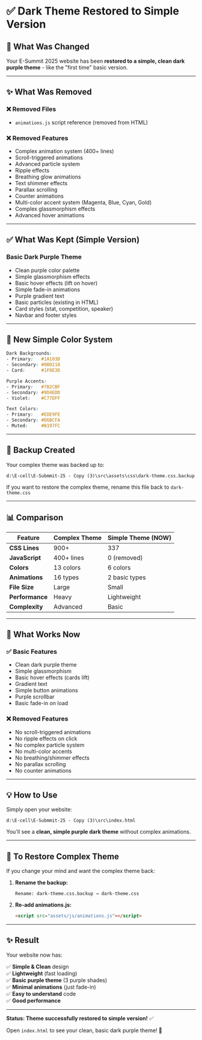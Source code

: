 # ✅ Dark Theme Restored to Simple Version

## 🔄 What Was Changed

Your E-Summit 2025 website has been **restored to a simple, clean dark purple theme** - like the "first time" basic version.

---

## ✨ What Was Removed

### ❌ Removed Files
- `animations.js` script reference (removed from HTML)

### ❌ Removed Features
- Complex animation system (400+ lines)
- Scroll-triggered animations
- Advanced particle system  
- Ripple effects
- Breathing glow animations
- Text shimmer effects
- Parallax scrolling
- Counter animations
- Multi-color accent system (Magenta, Blue, Cyan, Gold)
- Complex glassmorphism effects
- Advanced hover animations

---

## ✅ What Was Kept (Simple Version)

### Basic Dark Purple Theme
- Clean purple color palette
- Simple glassmorphism effects
- Basic hover effects (lift on hover)
- Simple fade-in animations
- Purple gradient text
- Basic particles (existing in HTML)
- Card styles (stat, competition, speaker)
- Navbar and footer styles

---

## 🎨 New Simple Color System

```css
Dark Backgrounds:
- Primary:   #1A103D
- Secondary: #0B0218  
- Card:      #1F0E3D

Purple Accents:
- Primary:   #7B2CBF
- Secondary: #9D4EDD
- Violet:    #C77DFF

Text Colors:
- Primary:   #EDE9FE
- Secondary: #D6BCFA
- Muted:     #B197FC
```

---

## 📁 Backup Created

Your complex theme was backed up to:
```
d:\E-cell\E-Submmit-25 - Copy (3)\src\assets\css\dark-theme.css.backup
```

If you want to restore the complex theme, rename this file back to `dark-theme.css`

---

## 📊 Comparison

| Feature | Complex Theme | Simple Theme (NOW) |
|---------|---------------|-------------------|
| **CSS Lines** | 900+ | 337 |
| **JavaScript** | 400+ lines | 0 (removed) |
| **Colors** | 13 colors | 6 colors |
| **Animations** | 16 types | 2 basic types |
| **File Size** | Large | Small |
| **Performance** | Heavy | Lightweight |
| **Complexity** | Advanced | Basic |

---

## 🚀 What Works Now

### ✅ Basic Features
- Clean dark purple theme
- Simple glassmorphism
- Basic hover effects (cards lift)
- Gradient text
- Simple button animations
- Purple scrollbar
- Basic fade-in on load

### ❌ Removed Features
- No scroll-triggered animations
- No ripple effects on click
- No complex particle system
- No multi-color accents
- No breathing/shimmer effects
- No parallax scrolling
- No counter animations

---

## 💡 How to Use

Simply open your website:
```
d:\E-cell\E-Submmit-25 - Copy (3)\src\index.html
```

You'll see a **clean, simple purple dark theme** without complex animations.

---

## 🔄 To Restore Complex Theme

If you change your mind and want the complex theme back:

1. **Rename the backup:**
   ```
   Rename: dark-theme.css.backup → dark-theme.css
   ```

2. **Re-add animations.js:**
   ```html
   <script src="assets/js/animations.js"></script>
   ```

---

## ✨ Result

Your website now has:

✅ **Simple & Clean** design  
✅ **Lightweight** (fast loading)  
✅ **Basic purple theme** (3 purple shades)  
✅ **Minimal animations** (just fade-in)  
✅ **Easy to understand** code  
✅ **Good performance**  

---

**Status: Theme successfully restored to simple version!** ✅

Open `index.html` to see your clean, basic dark purple theme! 💜

